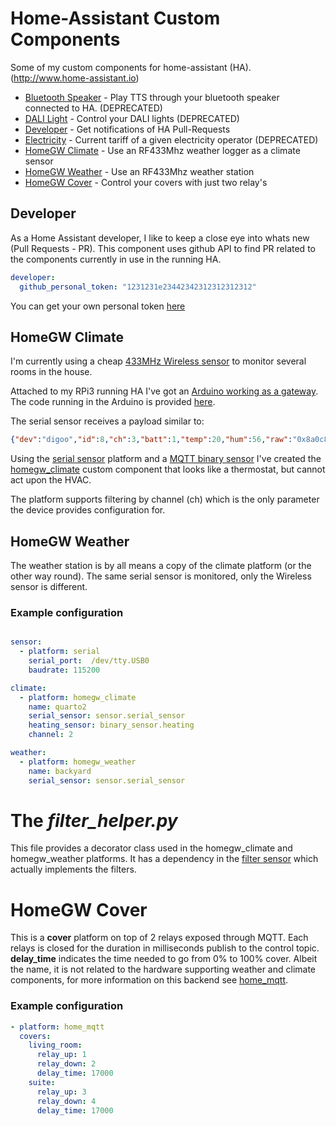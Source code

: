 # Home-Assistant Custom Components
Some of my custom components for home-assistant (HA). (http://www.home-assistant.io)

* [Bluetooth Speaker](bluetooth_speaker/) - Play TTS through your bluetooth speaker connected to HA. (DEPRECATED)
* [DALI Light](dali/) - Control your DALI lights (DEPRECATED)
* [Developer](#developer) - Get notifications of HA Pull-Requests 
* [Electricity](electricity/) - Current tariff of a given electricity operator (DEPRECATED)
* [HomeGW Climate](#homegw-climate) - Use an RF433Mhz weather logger as a climate sensor
* [HomeGW Weather](#homegw-weather) - Use an RF433Mhz weather station
* [HomeGW Cover](#homegw-cover) - Control your covers with just two relay's

## Developer

As a Home Assistant developer, I like to keep a close eye into whats new (Pull Requests - PR). This component uses github API to find PR related to the components currently in use in the running HA.

```yaml
developer:
  github_personal_token: "1231231e23442342312312312312"
```
You can get your own personal token [here](https://github.com/settings/tokens)

## HomeGW Climate

I'm currently using a cheap [433MHz Wireless sensor](https://www.banggood.com/Digoo-DG-R8H-433MHz-Wireless-Digital-Hygrometer-Thermometer-Weather-Station-Sensor-for-TH11300-8380-p-1178108.html?utm_source=google&utm_medium=cpc_elc&utm_campaign=ds-indu-sw1&utm_content=mandy&gclid=CjwKCAiA_c7UBRAjEiwApCZi8UAms95tLkgCzClVfbSxz7hbadrRKku94AhHCsKtQGwaZzlVXK2e2BoCs8YQAvD_BwE&cur_warehouse=CN) to monitor several rooms in the house.

Attached to my RPi3 running HA I've got an [Arduino working as a gateway](http://diogogomes.com/2012/07/05/arduino-rf-ir-remote-control/index.html). The code running in the Arduino is provided [here](https://github.com/dgomes/homegw). 

The serial sensor receives a payload similar to:
```json
{"dev":"digoo","id":8,"ch":3,"batt":1,"temp":20,"hum":56,"raw":"0x8a0c8f38"}
```

Using the [serial sensor](https://home-assistant.io/components/sensor.serial/) platform and a [MQTT binary sensor](https://home-assistant.io/components/binary_sensor.mqtt/) I've created the [homegw_climate](https://github.com/dgomes/home-assistant-custom-components/blob/master/climate/homegw_climate.py) custom component that looks like a thermostat, but cannot act upon the HVAC.

The platform supports filtering by channel (ch) which is the only parameter the device provides configuration for.

## HomeGW Weather

The weather station is by all means a copy of the climate platform (or the other way round). The same serial sensor is monitored, only the Wireless sensor is different.

### Example configuration

```yaml

sensor:
  - platform: serial
    serial_port:  /dev/tty.USB0
    baudrate: 115200

climate:
  - platform: homegw_climate
    name: quarto2
    serial_sensor: sensor.serial_sensor
    heating_sensor: binary_sensor.heating
    channel: 2

weather:
  - platform: homegw_weather
    name: backyard
    serial_sensor: sensor.serial_sensor
```

# The *filter_helper.py*

This file provides a decorator class used in the homegw_climate and homegw_weather platforms. It has a dependency in the [filter sensor](https://www.home-assistant.io/components/sensor.filter/) which actually implements the filters.

# HomeGW Cover

This is a **cover** platform on top of 2 relays exposed through MQTT. Each relays is closed for the duration in milliseconds publish to the control topic. **delay_time** indicates the time needed to go from 0% to 100% cover. Albeit the name, it is not related to the hardware supporting weather and climate components, for more information on this backend see [home_mqtt](https://github.com/dgomes/home_mqtt).

### Example configuration

```yaml
- platform: home_mqtt
  covers:
    living_room:
      relay_up: 1
      relay_down: 2
      delay_time: 17000
    suite:
      relay_up: 3
      relay_down: 4
      delay_time: 17000
```
